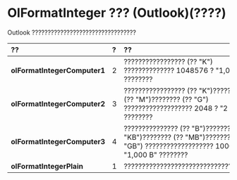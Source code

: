 
# OlFormatInteger ??? (Outlook)(????)

Outlook ?????????????????????????????????



|**??**|**?**|**??**|
|:-----|:-----|:-----|
|**olFormatIntegerComputer1**|2|????????????????? (?? "K") ?????????????? 1048576 ? "1,024 K" ????????|
|**olFormatIntegerComputer2**|3|????????????????? (?? "K")???????? (?? "M")???????? (?? "G") ??????????????????? 2048 ? "2 K" ????????|
|**olFormatIntegerComputer3**|4|??????????????? (?? "B")???????? (?? "KB")???????? (?? "MB")???????? (?? "GB") ??????????????????? 1000 ? "1,000 B" ????????|
|**olFormatIntegerPlain**|1|????????????????????????????????????|
